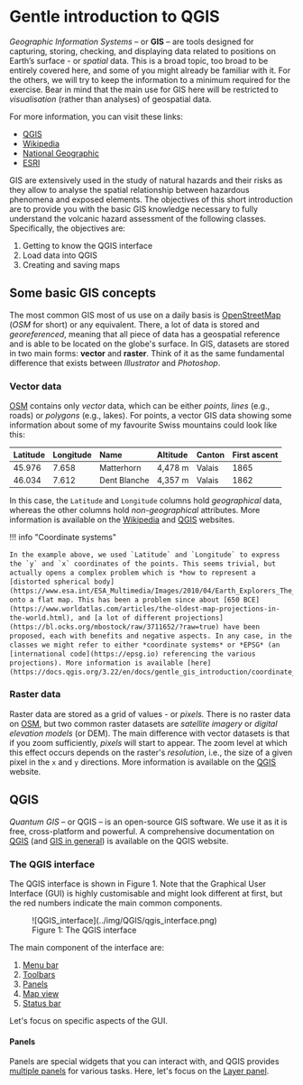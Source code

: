 # Gentle introduction to QGIS 

*Geographic Information Systems* – or **GIS** – are tools designed for capturing, storing, checking, and displaying data related to positions on Earth’s surface - or *spatial* data. This is a broad topic, too broad to be entirely covered here, and some of you might already be familiar with it. For the others, we will try to keep the information to a minimum required for the exercise. Bear in mind that the main use for GIS here will be restricted to *visualisation* (rather than analyses) of geospatial data. 

For more information, you can visit these links:

- [QGIS](https://docs.qgis.org/3.22/en/docs/gentle_gis_introduction/introducing_gis.html)
- [Wikipedia](https://en.wikipedia.org/wiki/Geographic_information_system)
- [National Geographic](https://www.nationalgeographic.org/encyclopedia/geographic-information-system-gis/)
- [ESRI](https://www.esri.com/en-us/what-is-gis/overview)

GIS are extensively used in the study of natural hazards and their risks as they allow to analyse the spatial relationship between hazardous phenomena and exposed elements. The objectives of this short introduction are to provide you with the basic GIS knowledge necessary to fully understand the volcanic hazard assessment of the following classes. Specifically, the objectives are:

1. Getting to know the QGIS interface
2. Load data into QGIS
3. Creating and saving maps

## Some basic GIS concepts

The most common GIS most of us use on a daily basis is [OpenStreetMap](https://www.openstreetmap.org) (*OSM* for short) or any equivalent. There, a lot of data is stored and *georeferenced*, meaning that all piece of data has a geospatial reference and is able to be located on the globe's surface. In GIS, datasets are stored in two main forms: **vector** and **raster**. Think of it as the same fundamental difference that exists between *Illustrator* and *Photoshop*.

### Vector data 

[OSM](https://www.openstreetmap.org) contains only *vector* data, which can be either *points*, *lines* (e.g., roads) or *polygons* (e.g., lakes). For points, a vector GIS data showing some information about some of my favourite Swiss mountains could look like this:

| Latitude | Longitude  | Name | Altitude | Canton | First ascent | 
|:---|:---|:---|:---|:---|:---|
| 45.976 | 7.658  | Matterhorn	|4,478 m | Valais	| 1865 | 
| 46.034 | 7.612 | Dent Blanche | 4,357 m | Valais	| 1862 | 

In this case, the `Latitude` and `Longitude` columns hold *geographical* data, whereas the other columns hold *non-geographical* attributes. More information is available on the [Wikipedia](https://en.wikipedia.org/wiki/GIS_file_formats#Raster) and [QGIS](https://docs.qgis.org/3.22/en/docs/gentle_gis_introduction/raster_data.html) websites.

!!! info "Coordinate systems"

    In the example above, we used `Latitude` and `Longitude` to express the `y` and `x` coordinates of the points. This seems trivial, but actually opens a complex problem which is *how to represent a [distorted spherical body](https://www.esa.int/ESA_Multimedia/Images/2010/04/Earth_Explorers_The_Earth_s_true_shape)* onto a flat map. This has been a problem since about [650 BCE](https://www.worldatlas.com/articles/the-oldest-map-projections-in-the-world.html), and [a lot of different projections](https://bl.ocks.org/mbostock/raw/3711652/?raw=true) have been proposed, each with benefits and negative aspects. In any case, in the classes we might refer to either *coordinate systems* or *EPSG* (an [international code](https://epsg.io) referencing the various projections). More information is available [here](https://docs.qgis.org/3.22/en/docs/gentle_gis_introduction/coordinate_reference_systems.html). 

### Raster data

Raster data are stored as a grid of values - or *pixels.* There is no raster data on [OSM](https://www.openstreetmap.org), but two common raster datasets are *satellite imagery* or *digital elevation models* (or DEM). The main difference with vector datasets is that if you zoom sufficiently, *pixels* will start to appear. The zoom level at which this effect occurs depends on the raster's *resolution*, i.e., the size of a given pixel in the `x` and `y` directions. More information is available on the [QGIS](https://docs.qgis.org/3.22/en/docs/gentle_gis_introduction/vector_data.html) website.

## QGIS 

*Quantum GIS* – or QGIS – is an open-source GIS software. We use it as it is free, cross-platform and powerful. A comprehensive documentation on [QGIS](https://docs.qgis.org/3.22/en/docs/user_manual/index.html) (and [GIS in general](https://docs.qgis.org/3.22/en/docs/gentle_gis_introduction/index.html)) is available on the QGIS website.

### The QGIS interface 

The QGIS interface is shown in Figure 1. Note that the Graphical User Interface (GUI) is highly customisable and might look different at first, but the red numbers indicate the main common components. 

<figure markdown>
  ![QGIS_interface](../img/QGIS/qgis_interface.png)
  <figcaption>Figure 1: The QGIS interface</figcaption>
</figure>

The main component of the interface are:

1. [Menu bar](https://docs.qgis.org/3.22/en/docs/user_manual/introduction/qgis_gui.html#label-menubar)
2. [Toolbars](https://docs.qgis.org/3.22/en/docs/user_manual/introduction/qgis_gui.html#sec-panels-and-toolbars)
3. [Panels](https://docs.qgis.org/3.22/en/docs/user_manual/introduction/qgis_gui.html#sec-panels-and-toolbars)
4. [Map view](https://docs.qgis.org/3.22/en/docs/user_manual/introduction/qgis_gui.html#label-mapview)
5. [Status bar](https://docs.qgis.org/3.22/en/docs/user_manual/introduction/qgis_gui.html#label-statusbar)

Let's focus on specific aspects of the GUI. 

#### Panels

Panels are special widgets that you can interact with, and QGIS provides [multiple panels](https://docs.qgis.org/3.22/en/docs/user_manual/introduction/qgis_gui.html#panels) for various tasks. Here, let's focus on the [Layer panel](https://docs.qgis.org/3.22/en/docs/user_manual/introduction/general_tools.html#label-legend). 
